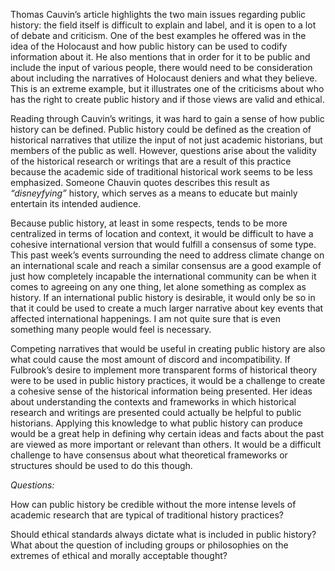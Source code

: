 Thomas Cauvin’s article highlights the two main issues regarding public history: the field itself is difficult to explain and label, and it is open to a lot of debate and criticism.  One of the best examples he offered was in the idea of the Holocaust and how public history can be used to codify information about it.  He also mentions that in order for it to be public and include the input of various people, there would need to be consideration about including the narratives of Holocaust deniers and what they believe.  This is an extreme example, but it illustrates one of the criticisms about who has the right to create public history and if those views are valid and ethical.

Reading through Cauvin’s writings, it was hard to gain a sense of how public history can be defined.   Public history could be defined as the creation of historical narratives that utilize the input of not just academic historians, but members of the public as well.  However, questions arise about the validity of the historical research or writings that are a result of this practice because the academic side of traditional historical work seems to be less emphasized.  Someone Chauvin quotes describes this result as *“disneyfying”* history, which serves as a means to educate but mainly entertain its intended audience.

Because public history, at least in some respects, tends to be more centralized in terms of location and context, it would be difficult to have a cohesive international version that would fulfill a consensus of some type.  This past week’s events surrounding the need to address climate change on an international scale and reach a similar consensus are a good example of just how completely incapable the international community can be when it comes to agreeing on any one thing, let alone something as complex as history.  If an international public history is desirable, it would only be so in that it could be used to create a much larger narrative about key events that affected international happenings.  I am not quite sure that is even something many people would feel is necessary.

Competing narratives that would be useful in creating public history are also what could cause the most amount of discord and incompatibility.  If Fulbrook’s desire to implement more transparent forms of historical theory were to be used in public history practices, it would be a challenge to create a cohesive sense of the historical information being presented.  Her ideas about understanding the contexts and frameworks in which historical research and writings are presented could actually be helpful to public historians.  Applying this knowledge to what public history can produce would be a great help in defining why certain ideas and facts about the past are viewed as more important or relevant than others.  It would be a difficult challenge to have consensus about what theoretical frameworks or structures should be used to do this though.

*Questions:*

How can public history be credible without the more intense levels of academic research that are typical of traditional history practices?

Should ethical standards always dictate what is included in public history?  What about the question of including groups or philosophies on the extremes of ethical and morally acceptable thought?
